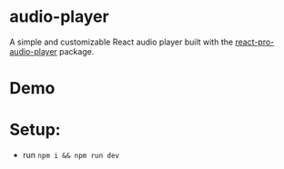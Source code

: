 # audio-player
A simple and customizable React audio player built with the [react-pro-audio-player](https://www.npmjs.com/package/react-pro-audio-player) package.

# Demo



# Setup:
- run `npm i && npm run dev`